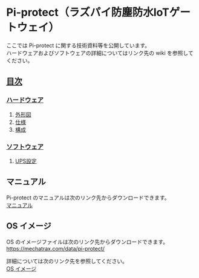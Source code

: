# Pi-protect（ラズパイ防塵防水IoTゲートウェイ）

ここでは Pi-protect に関する技術資料等を公開しています。  
ハードウェアおよびソフトウェアの詳細についてはリンク先の wiki を参照してください。

## [目次](../../wiki)
### [ハードウェア](../../wiki/ハードウェア)  
  1. [外形図](../../wiki/ハードウェア#1-外形図)  
  2. [仕様](../../wiki/ハードウェア#2-仕様)  
  3. [構成](../../wiki/ハードウェア#3-構成)  
### [ソフトウェア](../../wiki/ソフトウェア)  
  1. [UPS設定](../../wiki/ソフトウェア#1-UPS設定)

## マニュアル  
Pi-protect のマニュアルは次のリンク先からダウンロードできます。  
[マニュアル](manual)

## OS イメージ  
OS のイメージファイルは次のリンク先からダウンロードできます。  
https://mechatrax.com/data/pi-protect/

詳細については次のリンク先を参照してください。  
[OS イメージ](os)
